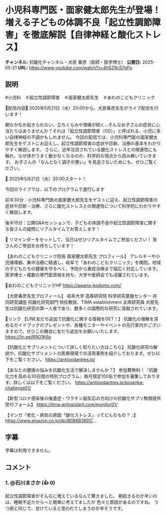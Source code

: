 # 小児科専門医・面家健太郎先生が登場！増える子どもの体調不良「起立性調節障害」を徹底解説【自律神経と酸化ストレス】

**チャンネル:** 抗酸化チャンネル・犬房 春彦（医師・医学博士）
**公開日:** 2025-05-21
**URL:** https://www.youtube.com/watch?v=4hSZ9cS7gPo

## 説明

#小児科　＃起立性調節障害　＃面家健太郎先生　＃あわのこどもクリニック

🎥配信内容🎥
2025年5月21日（水）20:00から、犬房春彦先生がライブ配信を行います！

朝なかなか起きられない、立ちくらみや頭痛が続く…そんなお子さんの症状に心当たりはありませんか？それは「起立性調節障害（OD）」と呼ばれる、小児に多い自律神経の不調かもしれません。
今回の配信では、小児科専門医の面家健太郎先生をゲストにお迎えし、起立性調節障害の症状や診断、治療の基本をわかりやすく解説します。
さらに、近年注目されている酸化ストレスとの関連性にも触れ、なぜ体がうまく動かなくなるのか、科学的な視点から読み解いていきます。
お子さんの「なんとなく調子が悪い」を見逃さないためにも、ぜひご覧ください。

📅 2025年5月21日（水）20:00スタート！

今回のライブでは、以下のプログラムで進行します

前半30分：小児科専門医の面家健太郎先生をゲストに迎え、起立性調節障害の症状や診断・治療、さらに酸化ストレスとの関連性について科学的にわかりやすく解説します。

後半15分：公開Q&Aセッションで、子どもの体調不良や起立性調節障害に関する皆さんの疑問にリアルタイムでお答えします！

🔔 リマインダーをセットして、当日はぜひリアルタイムでご参加ください！
皆さんのご参加をお待ちしています！

【あわのこどもクリニック院長 面家健太郎先生 プロフィール】
アレルギーや小児循環器、集中治療に精通し、岐阜で「あわのこどもクリニック」を開院。地域の子どもたちの健康を守るべく、予防から重症治療まで幅広く対応しています。医学博士・複数の専門医資格を持ち、大学や医師会でも活躍されています。

🏥あわのこどもクリニックHP
https://awano-kodomo.com/

【犬房春彦先生プロフィール】
岐阜大学 高等研究院 科学研究基盤センター 共同研究講座 抗酸化研究部門 特任教授、TIMA establishment 主席研究員
犬房先生は抗酸化研究の第一人者であり、数多くの国際的な研究に貢献されています。

🔗リンク
【LINE友だち追加で抗酸化に関する情報をGET！】
抗酸化の理解を深めるガイドブックのプレゼントや、各種モニターやイベントの先行案内がございますので、ぜひこの機会に友だち追加をお願いいたします。
https://lin.ee/R9G1K6p

【抗酸化とサプリメントについて詳しく知りたい方はこちら】
抗酸化研究の解説や、抗酸化サプリメントの医療現場での活用事例を紹介しております。ぜひ以下をご覧ください。
https://antioxidantres.jp/

【あなたの健康の悩みを抗酸化生活で解決しませんか？】
参加費無料！『抗酸化力を高める30日間の特別プログラム』毎月限定100名で参加を募集しております。詳しくは以下をご覧ください。
https://antioxidantres.jp/kosanka-challenge01/

【新型コロナ感染後の後遺症・ワクチン副反応の方向けの抗酸化サプリ無償提供受付フォーム】
https://tima-antioxidant.com/monitor01/

【マンガ『老化・病気の原因「酸化ストレス」ってどんなもの？ 』】
https://www.amazon.co.jp/dp/B0B6B36DC...

## 字幕

字幕は利用できません。

## コメント

### 1. @石川まさか (👍 0)
起立性調節障害がそんなに増えているなんて驚きました。
朝起きるのが辛いのは、睡眠不足だから～と簡単に考えてましたが
色々と原因があるのですね。
うつ病と同じで、怠けていると思われてしまうのが辛そうです。

